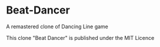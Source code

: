 # Beat-Dancer
A remastered clone of Dancing Line game

This clone "Beat Dancer" is published under the MIT Licence
